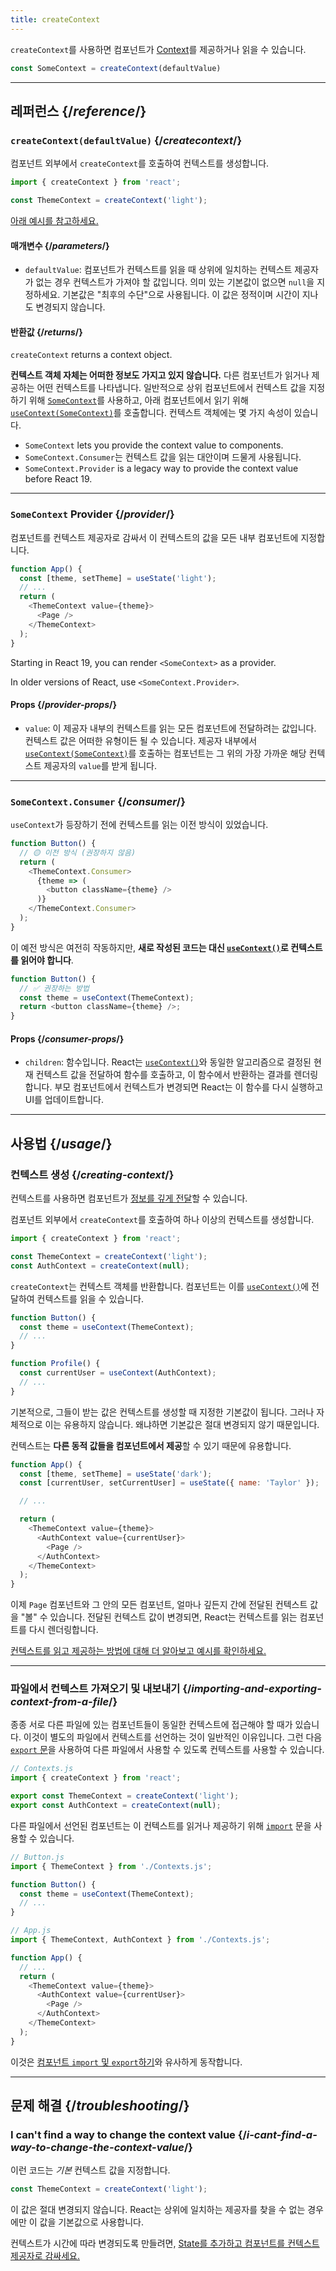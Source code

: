 ```yaml
---
title: createContext
---
```


<Intro>

`createContext`를 사용하면 컴포넌트가 [Context](/learn/passing-data-deeply-with-context)를 제공하거나 읽을 수 있습니다.


```js
const SomeContext = createContext(defaultValue)
```

</Intro>

<InlineToc />

---

## 레퍼런스 {/*reference*/}

### `createContext(defaultValue)` {/*createcontext*/}

컴포넌트 외부에서 `createContext`를 호출하여 컨텍스트를 생성합니다.

```js
import { createContext } from 'react';

const ThemeContext = createContext('light');
```

[아래 예시를 참고하세요.](#usage)

#### 매개변수 {/*parameters*/}

* `defaultValue`: 컴포넌트가 컨텍스트를 읽을 때 상위에 일치하는 컨텍스트 제공자가 없는 경우 컨텍스트가 가져야 할 값입니다. 의미 있는 기본값이 없으면 `null`을 지정하세요. 기본값은 "최후의 수단"으로 사용됩니다. 이 값은 정적이며 시간이 지나도 변경되지 않습니다.

#### 반환값 {/*returns*/}

`createContext` returns a context object.

**컨텍스트 객체 자체는 어떠한 정보도 가지고 있지 않습니다.** 다른 컴포넌트가 읽거나 제공하는 어떤 컨텍스트를 나타냅니다. 일반적으로 상위 컴포넌트에서 컨텍스트 값을 지정하기 위해 [`SomeContext`](#provider)를 사용하고, 아래 컴포넌트에서 읽기 위해 [`useContext(SomeContext)`](/reference/react/useContext)를 호출합니다. 컨텍스트 객체에는 몇 가지 속성이 있습니다.

* `SomeContext` lets you provide the context value to components.
* `SomeContext.Consumer`는 컨텍스트 값을 읽는 대안이며 드물게 사용됩니다.
* `SomeContext.Provider` is a legacy way to provide the context value before React 19.

---

### `SomeContext` Provider {/*provider*/}

컴포넌트를 컨텍스트 제공자로 감싸서 이 컨텍스트의 값을 모든 내부 컴포넌트에 지정합니다.

```js
function App() {
  const [theme, setTheme] = useState('light');
  // ...
  return (
    <ThemeContext value={theme}>
      <Page />
    </ThemeContext>
  );
}
```

<Note>

Starting in React 19, you can render `<SomeContext>` as a provider. 

In older versions of React, use `<SomeContext.Provider>`.

</Note>

#### Props {/*provider-props*/}

* `value`: 이 제공자 내부의 컨텍스트를 읽는 모든 컴포넌트에 전달하려는 값입니다. 컨텍스트 값은 어떠한 유형이든 될 수 있습니다. 제공자 내부에서 [`useContext(SomeContext)`](/reference/react/useContext)를 호출하는 컴포넌트는 그 위의 가장 가까운 해당 컨텍스트 제공자의 `value`를 받게 됩니다.

---

### `SomeContext.Consumer` {/*consumer*/}

`useContext`가 등장하기 전에 컨텍스트를 읽는 이전 방식이 있었습니다.

```js
function Button() {
  // 🟡 이전 방식 (권장하지 않음)
  return (
    <ThemeContext.Consumer>
      {theme => (
        <button className={theme} />
      )}
    </ThemeContext.Consumer>
  );
}
```

이 예전 방식은 여전히 작동하지만, **새로 작성된 코드는 대신 [`useContext()`](/reference/react/useContext)로 컨텍스트를 읽어야 합니다**.

```js
function Button() {
  // ✅ 권장하는 방법
  const theme = useContext(ThemeContext);
  return <button className={theme} />;
}
```

#### Props {/*consumer-props*/}

* `children`: 함수입니다. React는 [`useContext()`](/reference/react/useContext)와 동일한 알고리즘으로 결정된 현재 컨텍스트 값을 전달하여 함수를 호출하고, 이 함수에서 반환하는 결과를 렌더링합니다. 부모 컴포넌트에서 컨텍스트가 변경되면 React는 이 함수를 다시 실행하고 UI를 업데이트합니다.

---

## 사용법 {/*usage*/}

### 컨텍스트 생성 {/*creating-context*/}

컨텍스트를 사용하면 컴포넌트가 [정보를 깊게 전달](/learn/passing-data-deeply-with-context)할 수 있습니다.

컴포넌트 외부에서 `createContext`를 호출하여 하나 이상의 컨텍스트를 생성합니다.

```js [[1, 3, "ThemeContext"], [1, 4, "AuthContext"], [3, 3, "'light'"], [3, 4, "null"]]
import { createContext } from 'react';

const ThemeContext = createContext('light');
const AuthContext = createContext(null);
```

`createContext`는 <CodeStep step={1}>컨텍스트 객체</CodeStep>를 반환합니다. 컴포넌트는 이를 [`useContext()`](/reference/react/useContext)에 전달하여 컨텍스트를 읽을 수 있습니다.

```js [[1, 2, "ThemeContext"], [1, 7, "AuthContext"]]
function Button() {
  const theme = useContext(ThemeContext);
  // ...
}

function Profile() {
  const currentUser = useContext(AuthContext);
  // ...
}
```

기본적으로, 그들이 받는 값은 컨텍스트를 생성할 때 지정한 <CodeStep step={3}>기본값</CodeStep>이 됩니다. 그러나 자체적으로 이는 유용하지 않습니다. 왜냐하면 기본값은 절대 변경되지 않기 때문입니다.

컨텍스트는 **다른 동적 값들을 컴포넌트에서 제공**할 수 있기 때문에 유용합니다.


```js {8-9,11-12}
function App() {
  const [theme, setTheme] = useState('dark');
  const [currentUser, setCurrentUser] = useState({ name: 'Taylor' });

  // ...

  return (
    <ThemeContext value={theme}>
      <AuthContext value={currentUser}>
        <Page />
      </AuthContext>
    </ThemeContext>
  );
}
```

이제 `Page` 컴포넌트와 그 안의 모든 컴포넌트, 얼마나 깊든지 간에 전달된 컨텍스트 값을 "볼" 수 있습니다. 전달된 컨텍스트 값이 변경되면, React는 컨텍스트를 읽는 컴포넌트를 다시 렌더링합니다.

[컨텍스트를 읽고 제공하는 방법에 대해 더 알아보고 예시를 확인하세요.](/reference/react/useContext)

---

### 파일에서 컨텍스트 가져오기 및 내보내기 {/*importing-and-exporting-context-from-a-file*/}

종종 서로 다른 파일에 있는 컴포넌트들이 동일한 컨텍스트에 접근해야 할 때가 있습니다. 이것이 별도의 파일에서 컨텍스트를 선언하는 것이 일반적인 이유입니다. 그런 다음 [`export` 문](https://developer.mozilla.org/en-US/docs/web/javascript/reference/statements/export)을 사용하여 다른 파일에서 사용할 수 있도록 컨텍스트를 사용할 수 있습니다.

```js {4-5}
// Contexts.js
import { createContext } from 'react';

export const ThemeContext = createContext('light');
export const AuthContext = createContext(null);
```

다른 파일에서 선언된 컴포넌트는 이 컨텍스트를 읽거나 제공하기 위해 [`import`](https://developer.mozilla.org/en-US/docs/web/javascript/reference/statements/import) 문을 사용할 수 있습니다.

```js {2}
// Button.js
import { ThemeContext } from './Contexts.js';

function Button() {
  const theme = useContext(ThemeContext);
  // ...
}
```

```js {2}
// App.js
import { ThemeContext, AuthContext } from './Contexts.js';

function App() {
  // ...
  return (
    <ThemeContext value={theme}>
      <AuthContext value={currentUser}>
        <Page />
      </AuthContext>
    </ThemeContext>
  );
}
```

이것은 [컴포넌트 `import` 및 `export`하기](/learn/importing-and-exporting-components)와 유사하게 동작합니다.

---

## 문제 해결 {/*troubleshooting*/}

### I can't find a way to change the context value {/*i-cant-find-a-way-to-change-the-context-value*/}

이런 코드는 *기본* 컨텍스트 값을 지정합니다.

```js
const ThemeContext = createContext('light');
```

이 값은 절대 변경되지 않습니다. React는 상위에 일치하는 제공자를 찾을 수 없는 경우에만 이 값을 기본값으로 사용합니다.

컨텍스트가 시간에 따라 변경되도록 만들려면, [State를 추가하고 컴포넌트를 컨텍스트 제공자로 감싸세요.](/reference/react/useContext#updating-data-passed-via-context)
